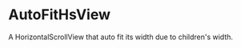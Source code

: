 AutoFitHsView
=============

A HorizontalScrollView that auto fit its width due to children's width.
